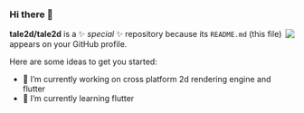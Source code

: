### Hi there 👋
<img align="right" src="https://github-readme-stats.vercel.app/api?username=tale2d&show_icons=true&icon_color=CE1D2D&text_color=718096&bg_color=ffffff&hide_title=true" />

**tale2d/tale2d** is a ✨ _special_ ✨ repository because its `README.md` (this file) appears on your GitHub profile.

Here are some ideas to get you started:

- 🔭 I’m currently working on cross platform 2d rendering engine and flutter
- 🌱 I’m currently learning flutter
<!--
- 👯 I’m looking to collaborate on ...
- 🤔 I’m looking for help with ...
- 💬 Ask me about ...
- 📫 How to reach me: ...
- 😄 Pronouns: ...
- ⚡ Fun fact: ...
-->

